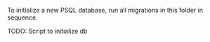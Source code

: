 To initialize a new PSQL database, run all migrations in this folder in sequence.

TODO: Script to initialize db